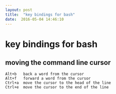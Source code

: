 ```yaml
---
layout: post
title:  "key bindings for bash"
date:  2016-05-04 14:46:10
---
```


# key bindings for bash

## moving the command line cursor
    Alt+b	back a word from the cursor
    Alt+f	forward a word from the cursor
    Ctrl+a	move the cursor to the head of the line
    Ctrl+e	move the cursor to the end of the line

